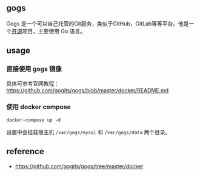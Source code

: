## gogs

Gogs 是一个可以自己托管的Git服务，类似于GitHub，GitLab等等平台。他是一个[开源](https://github.com/gogits/gogs)项目，主要使用 Go 语言。

## usage

### 直接使用 gogs 镜像

具体可参考官网教程：<https://github.com/gogits/gogs/blob/master/docker/README.md>

### 使用 docker compose

    docker-compose up -d

设置中会挂载宿主机 `/var/gogs/mysql` 和 `/var/gogs/data` 两个目录。

## reference

- <https://github.com/gogits/gogs/tree/master/docker>
